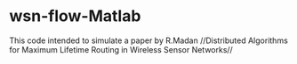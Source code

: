 # wsn-flow-Matlab
This code intended to simulate a paper by R.Madan 
//Distributed Algorithms for Maximum Lifetime Routing in Wireless Sensor Networks//
